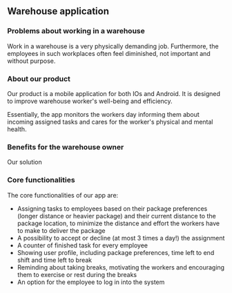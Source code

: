 ## Warehouse application



### Problems about working in a warehouse

Work in a warehouse is a very physically demanding job. Furthermore, the employees in such 
workplaces often feel diminished, not important and without purpose. 



### About our product

Our product is a mobile application for both IOs and Android. 
It is designed to improve warehouse worker's well-being and efficiency.

Essentially, the app monitors the workers day informing them about incoming assigned tasks
and cares for the worker's physical and mental health.



### Benefits for the warehouse owner

Our solution



### Core functionalities

The core functionalities of our app are:

- Assigning tasks to employees based on their package preferences (longer distance or heavier package) and their current distance to the package location, to minimize the distance and effort the workers have to make to deliver the package
- A possibility to accept or decline (at most 3 times a day!) the assignment
- A counter of finished task for every employee
- Showing user profile, including package preferences, time left to end shift and time left to break
- Reminding about taking breaks, motivating the workers and encouraging them to exercise or rest during the breaks
- An option for the employee to log in into the system